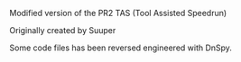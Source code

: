 Modified version of the PR2 TAS (Tool Assisted Speedrun)

Originally created by Suuper

Some code files has been reversed engineered with DnSpy.
